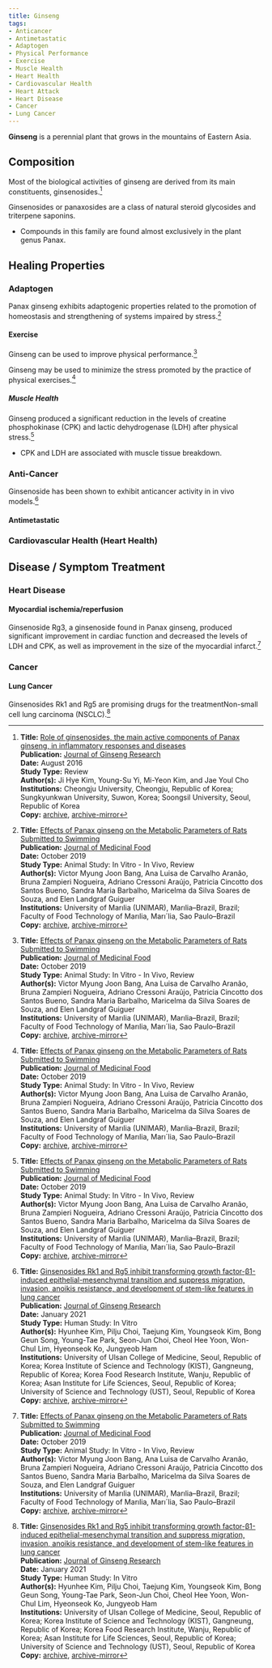 ```yaml
---
title: Ginseng
tags:
- Anticancer
- Antimetastatic
- Adaptogen
- Physical Performance
- Exercise
- Muscle Health
- Heart Health
- Cardiovascular Health
- Heart Attack
- Heart Disease
- Cancer
- Lung Cancer
---
```

**Ginseng** is a perennial plant that grows in the mountains of Eastern Asia.

## Composition

Most of the biological activities of ginseng are derived from its main constituents, ginsenosides.[^1]

Ginsenosides or panaxosides are a class of natural steroid glycosides and triterpene saponins.

- Compounds in this family are found almost exclusively in the plant genus Panax.

## Healing Properties

### Adaptogen

Panax ginseng exhibits adaptogenic properties related to the promotion of homeostasis and strengthening of systems impaired by stress.[^3]

#### Exercise

Ginseng can be used to improve physical performance.[^3]

Ginseng may be used to minimize the stress promoted by the practice of physical exercises.[^3]

##### Muscle Health

Ginseng produced a significant reduction in the levels of creatine phosphokinase (CPK) and lactic dehydrogenase (LDH) after physical stress.[^3]

- CPK and LDH are associated with muscle tissue breakdown.

### Anti-Cancer

Ginsenoside has been shown to exhibit anticancer activity in in vivo models.[^2]

#### Antimetastatic

### Cardiovascular Health (Heart Health)

## Disease / Symptom Treatment

### Heart Disease

#### Myocardial ischemia/reperfusion

Ginsenoside Rg3, a ginsenoside found in Panax ginseng, produced significant improvement in cardiac function and decreased the levels of LDH and CPK, as well as improvement in the size of the myocardial infarct.[^3]

### Cancer

#### Lung Cancer

Ginsenosides Rk1 and Rg5 are promising drugs for the treatmentNon-small cell lung carcinoma (NSCLC).[^2]

[^1]: **Title:** [Role of ginsenosides, the main active components of Panax ginseng, in inflammatory responses and diseases](https://dx.doi.org/10.1016%2Fj.jgr.2016.08.004)<br>
**Publication:** [Journal of Ginseng Research](https://www.ncbi.nlm.nih.gov/pmc/journals/1977/)<br>
**Date:** August 2016<br>
**Study Type:** Review<br>
**Author(s):** Ji Hye Kim, Young-Su Yi, Mi-Yeon Kim, and Jae Youl Cho<br>
**Institutions:** Cheongju University, Cheongju, Republic of Korea; Sungkyunkwan University, Suwon, Korea; Soongsil University, Seoul, Republic of Korea<br>
**Copy:** [archive](https://ipfs.io/ipfs/Qmf28EmzLQyZGcKq3rma4XzxchfVTbk613ScFvs29R69eH), [archive-mirror](https://cloudflare-ipfs.com/ipfs/Qmf28EmzLQyZGcKq3rma4XzxchfVTbk613ScFvs29R69eH)

[^2]: **Title:** [Ginsenosides Rk1 and Rg5 inhibit transforming growth factor-β1-induced epithelial-mesenchymal transition and suppress migration, invasion, anoikis resistance, and development of stem-like features in lung cancer](https://doi.org/10.1016/j.jgr.2020.02.005)<br>
**Publication:** [Journal of Ginseng Research](https://www.sciencedirect.com/journal/journal-of-ginseng-research)<br>
**Date:** January 2021<br>
**Study Type:** Human Study: In Vitro<br>
**Author(s):** Hyunhee Kim, Pilju Choi, Taejung Kim, Youngseok Kim, Bong Geun Song, Young-Tae Park, Seon-Jun Choi, Cheol Hee Yoon, Won-Chul Lim, Hyeonseok Ko, Jungyeob Ham<br>
**Institutions:** University of Ulsan College of Medicine, Seoul, Republic of Korea; Korea Institute of Science and Technology (KIST), Gangneung, Republic of Korea; Korea Food Research Institute, Wanju, Republic of Korea; Asan Institute for Life Sciences, Seoul, Republic of Korea; University of Science and Technology (UST), Seoul, Republic of Korea<br>
**Copy:** [archive](https://ipfs.io/ipfs/QmSe9yQtVcRtN8TpRhqmdzW26AjwVCTjp1aQCcyS9e7SEU), [archive-mirror](https://cloudflare-ipfs.com/ipfs/QmSe9yQtVcRtN8TpRhqmdzW26AjwVCTjp1aQCcyS9e7SEU)

[^3]: **Title:** [Effects of Panax ginseng on the Metabolic Parameters of Rats Submitted to Swimming](https://doi.org/10.1089/jmf.2019.0062)<br>
**Publication:** [Journal of Medicinal Food](https://www.liebertpub.com/journal/jmf)<br>
**Date:** October 2019<br>
**Study Type:** Animal Study: In Vitro - In Vivo, Review<br>
**Author(s):** Victor Myung Joon Bang, Ana Luisa de Carvalho Aranão, Bruna Zampieri Nogueira, Adriano Cressoni Araújo, Patricia Cincotto dos Santos Bueno, Sandra Maria Barbalho, Maricelma da Silva Soares de Souza, and Elen Landgraf Guiguer<br>
**Institutions:** University of Marılia (UNIMAR), Marılia–Brazil, Brazil; Faculty of Food Technology of Marılia, Marı´lia, Sao Paulo–Brazil<br>
**Copy:** [archive](https://ipfs.io/ipfs/QmSzT7PTBNyKeKrVU8cTRnEudmS2maymZFwHJkDphmcx8G), [archive-mirror](https://cloudflare-ipfs.com/ipfs/QmSzT7PTBNyKeKrVU8cTRnEudmS2maymZFwHJkDphmcx8G)

[^4]: **Title:** []()<br>
**Publication:** []()<br>
**Date:** <br>
**Study Type:** Animal Study, Commentary, Human Study: In Vitro - In Vivo - In Silico, Human: Case Report, Meta Analysis, Review<br>
**Author(s):** <br>
**Institutions:** <br>
**Copy:** [archive](https://ipfs.io/ipfs/), [archive-mirror](https://cloudflare-ipfs.com/ipfs/)